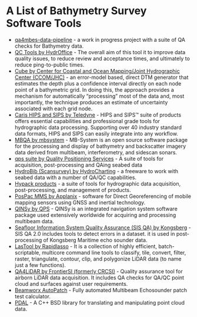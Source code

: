 # A List of Bathymetry Survey Software Tools

* [qa4mbes-data-pipeline](https://github.com/crc-si/qa4mbes-data-pipeline) - a work in progress project with a suite of QA checks for Bathymetry data.
* [QC Tools by	HydrOffice](https://www.hydroffice.org/qctools) - The overall aim of this tool it to improve data quality issues, to reduce review and acceptance times, and ultimately to reduce ping-to-public times. 
* [Cube by	Center for Coastal and Ocean Mapping/Joint Hydrographic Center (CCOM/JHC)](http://ccom.unh.edu/theme/data-processing/cube) - an error-model based, direct DTM generator that estimates the depth plus a confidence interval directly on each node point of a bathymetric grid. In doing this, the approach provides a mechanism for automatically “processing” most of the data and, most importantly, the technique produces an estimate of uncertainty associated with each grid node. 
* [Caris HIPS and SIPS	by Teledyne](http://www.caris.com/products/hips-sips/) - HIPS and SIPS™ suite of products offers essential capabilities and professional grade tools for hydrographic data processing. Supporting over 40 industry standard data formats, HIPS and SIPS can easily integrate into any workflow.
* [MBQA by	mbsystem](https://www.mbari.org/products/research-software/mb-system/) - MB-System is an open source software package for the processing and display of bathymetry and backscatter imagery data derived from multibeam, interferometry, and sidescan sonars. 
* [qps suite	by Quality Positioning Services](http://www.qps.nl) - A suite of tools for acquisition, post-processing and QAing seabed data 
* [HydroBib (Scansurvey) by	HydroCharting](https://hydrochart.dk/hydrobib/) - a freeware to work with seabed data with a number of QA/QC capabilities.
* [Hypack products](http://www.hypack.com/products) - a suite of tools for hydrographic data acquisition, post-processing, and management of products.
* [PosPac MMS	by Applanix](https://www.applanix.com/products/pospac-mms.htm) - software for Direct Georeferencing of mobile mapping sensors using GNSS and inertial technology. 
* [QINSy	by QPS](http://www.qps.nl/display/qinsy/multibeam) - QINSy is an integrated navigation system software package used extensively worldwide for acquiring and processing multibeam data.
* [Seafloor Information System Quality Assurance (SIS QA) by	Kongsberg](https://www.km.kongsberg.com/ks/web/nokbg0397.nsf/AllWeb/17A82CA49F3A8E6EC1257FE2002C6F48/$file/403644-sis-qa-product-sheet.pdf?OpenElement) - SIS QA 2.0 includes tools to detect errors in a dataset. it is used in post-processing of Kongsberg Maritime echo sounder data.
* [LasTool by	Rapidlasso](https://rapidlasso.com/lastools/) -  It is a collection of highly efficient, batch-scriptable, multicore command line tools to classify, tile, convert, filter, raster, triangulate, contour, clip, and polygonize LiDAR data (to name just a few functions).
* [QA4LiDAR by	FrontierSI (formerly CRCSI)](https://qa4lab.com/qa4lidar/) - Quality assurance tool for airborn LiDAR data acquisition. It includes QA checks for QA/QC point cloud and surfaces against user requirements.
* [Beamworx AutoPatch](https://www.beamworx.com/autopatch/) - Fully automated Multibeam Echosounder patch test calculator.
* [PDAL](https://pdal.io/) - A C++ BSD library for translating and manipulating point cloud data.

